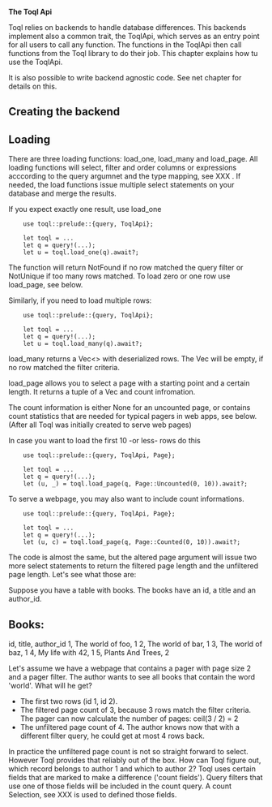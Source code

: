 **The Toql Api**

Toql relies on backends to handle database differences. 
This backends implement also a common trait, the ToqlApi, 
which serves as an entry point for all users to call any function.
The functions in the ToqlApi then call functions from the Toql library to do their job.
This chapter explains how tu use the ToqlApi.

It is also possible to write backend agnostic code. See net chapter for details on this.

## Creating the backend



## Loading

There are three loading functions: load_one, load_many and load_page.
All loading functions will select, filter and order columns or expressions 
acccording to the query argumnet and the type mapping, see XXX . If needed, the load functions issue multiple select
statements on your database and merge the results.

If you expect exactly one result, use load_one

```
    use toql::prelude::{query, ToqlApi};

    let toql = ...
    let q = query!(...);
    let u = toql.load_one(q).await?;
```
The function will return NotFound if no row matched the query filter or NotUnique if too many rows matched.
To load zero or one row use load_page, see below.

Similarly, if you need to load multiple rows:


```
    use toql::prelude::{query, ToqlApi};

    let toql = ...
    let q = query!(...);
    let u = toql.load_many(q).await?;
```

load_many returns a Vec<> with deserialized rows. 
The Vec will be empty, if no row matched the filter criteria.

load_page allows you to select a page with a starting point and a certain length. 
It returns a tuple of a Vec and count infromation.

The count information is either None for an uncounted page, 
or contains count statistics that are needed for typical pagers in web apps, see below.
(After all Toql was initially created to serve web pages)

In case you want to load the first 10 -or less- rows do this

```
    use toql::prelude::{query, ToqlApi, Page};

    let toql = ...
    let q = query!(...);
    let (u, _) = toql.load_page(q, Page::Uncounted(0, 10)).await?;
```

To serve a webpage, you may also want to include count informations.

```
    use toql::prelude::{query, ToqlApi, Page};

    let toql = ...
    let q = query!(...);
    let (u, c) = toql.load_page(q, Page::Counted(0, 10)).await?;
```

The code is almost the same, but the altered page argument will issue two more select statements
to return the filtered page length and the unfiltered page length. Let's see what those are:

Suppose you have a table with books. The books have an id, a title and an author_id.

Books:
------
id, title, author_id
1, The world of foo, 1
2, The world of bar, 1
3, The world of baz, 1
4, My life with 42, 1
5, Plants And Trees, 2


Let's assume we have a webpage that contains a pager with page size 2 and a pager filter. 
The author wants to see all books that contain the word 'world'. What will he get?
 - The first two rows (id 1, id 2).
 - The filtered page count of 3, because 3 rows match the filter criteria. 
   The pager can now calculate the number of pages: ceil(3 / 2) = 2
 - The unfiltered page count of 4. The author knows now that with a different filter query, he could
   get at most 4 rows back.
 
 In practice the unfiltered page count is not so straight forward to select. 
 However Toql provides that reliably out of the box. How can Toql figure out, 
 which record belongs to author 1 and which to author 2? 
 Toql uses certain fields that are marked to make a difference ('count fields'). 
 Query filters that use one of those fields will be included in the count query.
 A count Selection, see XXX is used to defined those fields.













